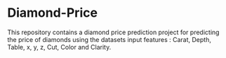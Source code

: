 # Diamond-Price
This repository contains a diamond price prediction project for predicting the price of diamonds using the datasets input features : Carat, Depth, Table, x, y, z, Cut, Color and Clarity.
